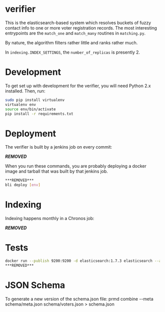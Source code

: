 verifier
================

This is the elasticsearch-based system which resolves buckets of fuzzy contact
info to one or more voter registration records. The most interesting
entrypoints are the `match_one` and `match_many` routines in
`matching.py`.

By nature, the algorithm filters rather little and ranks rather much.

In `indexing.INDEX_SETTINGS`, the `number_of_replicas` is presently 2.

Development
==========
To get set up with development for the verifier, you will need Python 2.x
installed. Then, run:

```bash
sudo pip install virtualenv
virtualenv env
source env/bin/activate
pip install -r requirements.txt
```

Deployment
==========

The verifier is built by a jenkins job on every commit:

***REMOVED***

When you run these commands, you are probably deploying a docker image and
tarball that was built by that jenkins job.

```bash
***REMOVED***
bli deploy [env]
```

Indexing
==========
Indexing happens monthly in a Chronos job:

***REMOVED***

Tests
==========
```bash
docker run --publish 9200:9200 -d elasticsearch:1.7.3 elasticsearch --action.write_consistency=one
***REMOVED***
```

JSON Schema
==========
To generate a new version of the schema.json file:
prmd combine --meta schema/meta.json schema/voters.json > schema.json
